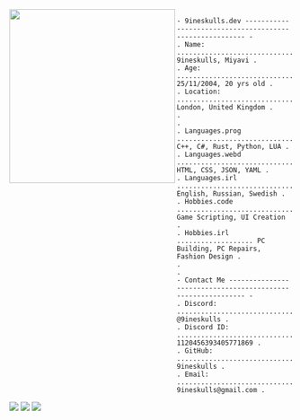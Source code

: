 <img align="left" src="https://github.com/user-attachments/assets/a81991a0-3471-48b8-8a98-d6b2bbbfa563" height="310" width="295"/> 

```
- 9ineskulls.dev -------------------------------------------------------- -
. Name: .............................................. 9ineskulls, Miyavi .
. Age: ........................................... 25/11/2004, 20 yrs old .
. Location: ...................................... London, United Kingdom .
.                                                                         .
. Languages.prog ............................. C++, C#, Rust, Python, LUA .
. Languages.webd .................................. HTML, CSS, JSON, YAML .
. Languages.irl ............................... English, Russian, Swedish .
. Hobbies.code .............................. Game Scripting, UI Creation .
. Hobbies.irl ................... PC Building, PC Repairs, Fashion Design .
.                                                                         .
- Contact Me ------------------------------------------------------------ -
. Discord: .................................................. @9ineskulls .
. Discord ID: ....................................... 1120456393405771869 .
. GitHub: .................................................... 9ineskulls .
. Email: ........................................... 9ineskulls@gmail.com .
```

<div align="left">
  <a href="https://discord.com/users/1120456393405771869"><img src="https://img.shields.io/badge/discord-D14836?style=for-the-badge&logo=discord&logoColor=black&color=white" /></a>
  <a href="mailto:9ineskulls@gmail.com"><img src="https://img.shields.io/badge/Gmail-D14836?style=for-the-badge&logo=gmail&logoColor=black&color=white" /></a>
  <a href="https://github.com/9ineskulls"><img src="https://img.shields.io/badge/GitHub-D14836?style=for-the-badge&logo=github&logoColor=black&color=white"/>
  </a>
</div>
